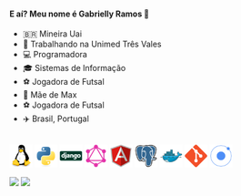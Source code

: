 #### E aí? Meu nome é Gabrielly Ramos 👋

- 🇧🇷 Mineira Uai
- 🏢 Trabalhando na Unimed Três Vales
- 💻 Programadora
- 🎓 Sistemas de Informação
- ⚽ Jogadora de Futsal
- 🐶 Mãe de Max
- ⚽ Jogadora de Futsal
- ✈️ Brasil, Portugal

<div style="display: inline_block"><br />
  <img align="center" width="40px" height:"30px" src='https://raw.githubusercontent.com/devicons/devicon/master/icons/linux/linux-original.svg'>
  <img align="center" width="40px" height:"30px" src='https://raw.githubusercontent.com/devicons/devicon/master/icons/python/python-original.svg'>
  <img align="center" width="40px" height:"30px" src='https://raw.githubusercontent.com/devicons/devicon/master/icons/django/django-original.svg'>
  <img align="center" width="40px" height:"30px" src='https://raw.githubusercontent.com/devicons/devicon/master/icons/graphql/graphql-plain.svg'>
  <img align="center" width="40px" height:"30px" src='https://raw.githubusercontent.com/devicons/devicon/master/icons/angularjs/angularjs-original.svg'>
  <img align="center" width="40px" height:"30px" src='https://raw.githubusercontent.com/devicons/devicon/master/icons/postgresql/postgresql-original.svg'>
  <img align="center" width="40px" height:"30px" src='https://raw.githubusercontent.com/devicons/devicon/master/icons/docker/docker-original.svg'>
  <img align="center" width="40px" height:"30px" src='https://raw.githubusercontent.com/devicons/devicon/master/icons/git/git-original.svg'>
  <img align="center" width="40px" height:"30px" src='https://raw.githubusercontent.com/devicons/devicon/master/icons/ionic/ionic-original.svg'>
</div>
<br />
<div style="display: inline_block">
  <a href="mailto:ybagramos@gmail.com"><img src="https://img.shields.io/badge/Gmail-D14836?style=for-the-badge&logo=gmail&logoColor=white"/></a>
  <a href="https://www.linkedin.com/in/gabrielly-ramos-020b16115/" target="_blank"><img src="https://img.shields.io/badge/LinkedIn-0077B5?style=for-the-badge&logo=linkedin&logoColor=white"/></a>
</div>


<!--


**gabriellyramos/gabriellyramos** is a ✨ _special_ ✨ repository because its `README.md` (this file) appears on your GitHub profile.

Here are some ideas to get you started:

- 🔭 I’m currently working on ...
- 🌱 I’m currently learning ...
- 👯 I’m looking to collaborate on ...
- 🤔 I’m looking for help with ...
- 💬 Ask me about ...
- 📫 How to reach me: ...
- 😄 Pronouns: ...
- ⚡ Fun fact: ...
-->
